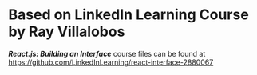 # Based on LinkedIn Learning Course by Ray Villalobos

***React.js: Building an Interface*** course files can be found at https://github.com/LinkedInLearning/react-interface-2880067
